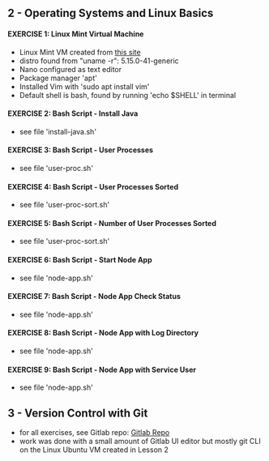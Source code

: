 ## 2 - Operating Systems and Linux Basics
#### EXERCISE 1: Linux Mint Virtual Machine
- Linux Mint VM created from [this site](https://www.linuxmint.com/edition.php?id=300)
- distro found from "uname -r": 5.15.0-41-generic
- Nano configured as text editor
- Package manager 'apt'
- Installed Vim with 'sudo apt install vim'
- Default shell is bash, found by running 'echo $SHELL' in terminal

#### EXERCISE 2: Bash Script - Install Java
- see file 'install-java.sh'

#### EXERCISE 3: Bash Script - User Processes
- see file 'user-proc.sh'

#### EXERCISE 4: Bash Script - User Processes Sorted
- see file 'user-proc-sort.sh'

#### EXERCISE 5: Bash Script - Number of User Processes Sorted
- see file 'user-proc-sort.sh'

#### EXERCISE 6: Bash Script - Start Node App
- see file 'node-app.sh'

#### EXERCISE 7: Bash Script - Node App Check Status
- see file 'node-app.sh'

#### EXERCISE 8: Bash Script - Node App with Log Directory
- see file 'node-app.sh'

#### EXERCISE 9: Bash Script - Node App with Service User
- see file 'node-app.sh'

## 3 - Version Control with Git
- for all exercises, see Gitlab repo:
[Gitlab Repo]([https://](https://gitlab.com/opschasingdev_root/exercise-git))
- work was done with a small amount of Gitlab UI editor but mostly git CLI on the Linux Ubuntu VM created in Lesson 2